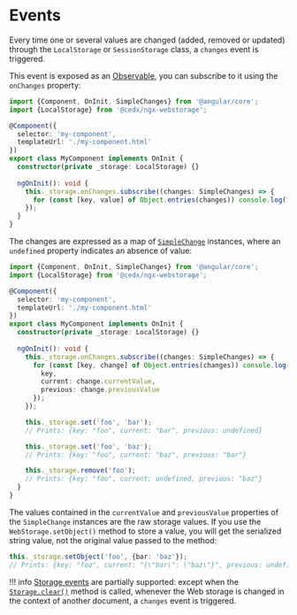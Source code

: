 # Events
Every time one or several values are changed (added, removed or updated) through the `LocalStorage` or `SessionStorage` class, a `changes` event is triggered.

This event is exposed as an [Observable](https://angular.io/guide/observables), you can subscribe to it using the `onChanges` property:

```typescript
import {Component, OnInit, SimpleChanges} from '@angular/core';
import {LocalStorage} from '@cedx/ngx-webstorage';

@Component({
  selector: 'my-component',
  templateUrl: './my-component.html'
})
export class MyComponent implements OnInit {
  constructor(private _storage: LocalStorage) {}
  
  ngOnInit(): void {
    this._storage.onChanges.subscribe((changes: SimpleChanges) => {
      for (const [key, value] of Object.entries(changes)) console.log(`${key}: ${JSON.stringify(value)}`);
    });
  }
}
```

The changes are expressed as a map of [`SimpleChange`](https://angular.io/api/core/SimpleChange) instances, where an `undefined` property indicates an absence of value:

```typescript
import {Component, OnInit, SimpleChanges} from '@angular/core';
import {LocalStorage} from '@cedx/ngx-webstorage';

@Component({
  selector: 'my-component',
  templateUrl: './my-component.html'
})
export class MyComponent implements OnInit {
  constructor(private _storage: LocalStorage) {}
  
  ngOnInit(): void {
    this._storage.onChanges.subscribe((changes: SimpleChanges) => {
      for (const [key, change] of Object.entries(changes)) console.log({
        key,
        current: change.currentValue,
        previous: change.previousValue
      });
    });

    this._storage.set('foo', 'bar');
    // Prints: {key: "foo", current: "bar", previous: undefined}

    this._storage.set('foo', 'baz');
    // Prints: {key: "foo", current: "baz", previous: "bar"}

    this._storage.remove('foo');
    // Prints: {key: "foo", current: undefined, previous: "baz"}
  }
}
```

The values contained in the `currentValue` and `previousValue` properties of the `SimpleChange` instances are the raw storage values. If you use the `WebStorage.setObject()` method to store a value, you will get the serialized string value, not the original value passed to the method:

```typescript
this._storage.setObject('foo', {bar: 'baz'});
// Prints: {key: "foo", current: "{\"bar\": \"baz\"}", previous: undefined}
```

!!! info
    [Storage events](https://developer.mozilla.org/en-US/docs/Web/API/Window/storage_event) are partially supported: except when the [`Storage.clear()`](https://developer.mozilla.org/en-US/docs/Web/API/Storage/clear) method is called, whenever the Web storage is changed in the context of another document, a `changes` event is triggered.

